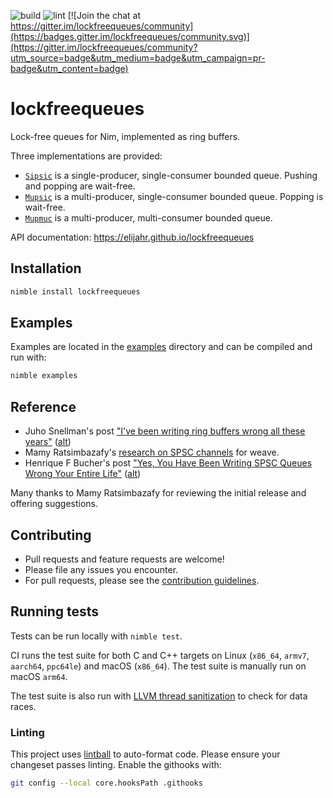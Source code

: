 ![build](https://github.com/elijahr/lockfreequeues/workflows/build/badge.svg) ![lint](https://github.com/elijahr/lockfreequeues/workflows/lint/badge.svg) [![Join the chat at https://gitter.im/lockfreequeues/community](https://badges.gitter.im/lockfreequeues/community.svg)](https://gitter.im/lockfreequeues/community?utm_source=badge&utm_medium=badge&utm_campaign=pr-badge&utm_content=badge)

# lockfreequeues

Lock-free queues for Nim, implemented as ring buffers.

Three implementations are provided:

- [`Sipsic`](https://elijahr.github.io/lockfreequeues/lockfreequeues/sipsic.html) is a single-producer, single-consumer bounded queue. Pushing and popping are wait-free.
- [`Mupsic`](https://elijahr.github.io/lockfreequeues/lockfreequeues/mupsic.html) is a multi-producer, single-consumer bounded queue. Popping is wait-free.
- [`Mupmuc`](https://elijahr.github.io/lockfreequeues/lockfreequeues/mupmuc.html) is a multi-producer, multi-consumer bounded queue.

API documentation: https://elijahr.github.io/lockfreequeues

## Installation

```sh
nimble install lockfreequeues
```

## Examples

Examples are located in the [examples](https://github.com/elijahr/lockfreequeues/tree/master/examples) directory and can be compiled and run with:

```sh
nimble examples
```

## Reference

- Juho Snellman's post ["I've been writing ring buffers wrong all these years"](https://www.snellman.net/blog/archive/2016-12-13-ring-buffers/) ([alt](https://web.archive.org/web/20200530040210/https://www.snellman.net/blog/archive/2016-12-13-ring-buffers/))
- Mamy Ratsimbazafy's [research on SPSC channels](https://github.com/mratsim/weave/blob/master/weave/cross_thread_com/channels_spsc.md#litterature) for weave.
- Henrique F Bucher's post ["Yes, You Have Been Writing SPSC Queues Wrong Your Entire Life"](http://www.vitorian.com/x1/archives/370) ([alt](https://web.archive.org/web/20191225164231/http://www.vitorian.com/x1/archives/370))

Many thanks to Mamy Ratsimbazafy for reviewing the initial release and offering suggestions.

## Contributing

- Pull requests and feature requests are welcome!
- Please file any issues you encounter.
- For pull requests, please see the [contribution guidelines](https://github.com/elijahr/lockfreequeues/tree/master/CONTRIBUTING.md).

## Running tests

Tests can be run locally with `nimble test`.

CI runs the test suite for both C and C++ targets on Linux (`x86_64`, `armv7`, `aarch64`, `ppc64le`) and macOS (`x86_64`). The test suite is manually run on macOS `arm64`.

The test suite is also run with [LLVM thread sanitization](https://clang.llvm.org/docs/ThreadSanitizer.html) to check for data races.

### Linting

This project uses [lintball](https://github.com/elijahr/lintball) to auto-format code. Please ensure your changeset passes linting. Enable the githooks with:

```sh
git config --local core.hooksPath .githooks
```
